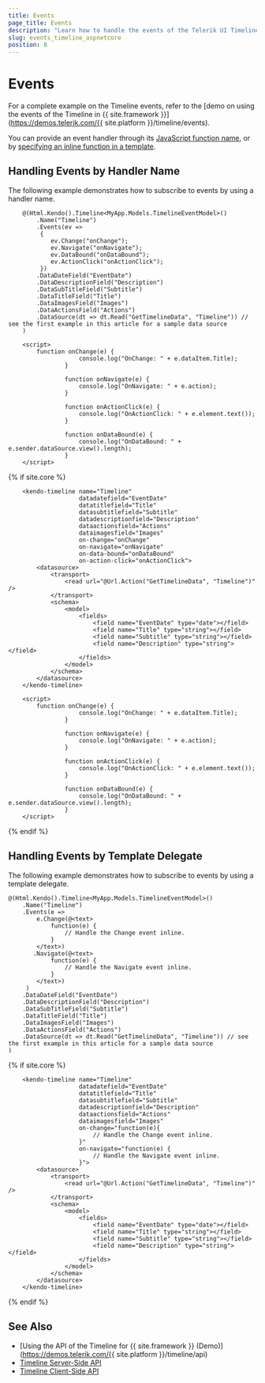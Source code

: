 ```yaml
---
title: Events
page_title: Events
description: "Learn how to handle the events of the Telerik UI Timeline component for {{ site.framework }}."
slug: events_timeline_aspnetcore
position: 8
---
```


# Events

For a complete example on the Timeline events, refer to the [demo on using the events of the Timeline in {{ site.framework }}](https://demos.telerik.com/{{ site.platform }}/timeline/events).

You can provide an event handler through its [JavaScript function name](#handling-events-by-handler-name), or by [specifying an inline function in a template](#handling-events-by-template-delegate).

## Handling Events by Handler Name

The following example demonstrates how to subscribe to events by using a handler name.

```HtmlHelper
    @(Html.Kendo().Timeline<MyApp.Models.TimelineEventModel>()
        .Name("Timeline")
        .Events(ev =>
         {
            ev.Change("onChange");
            ev.Navigate("onNavigate");
            ev.DataBound("onDataBound");
            ev.ActionClick("onActionClick");
         })
        .DataDateField("EventDate")
        .DataDescriptionField("Description")
        .DataSubTitleField("Subtitle")
        .DataTitleField("Title")
        .DataImagesField("Images")
        .DataActionsField("Actions")
        .DataSource(dt => dt.Read("GetTimelineData", "Timeline")) // see the first example in this article for a sample data source
    )

    <script>
        function onChange(e) {
                    console.log("OnChange: " + e.dataItem.Title);
                }

                function onNavigate(e) {
                    console.log("OnNavigate: " + e.action);
                }

                function onActionClick(e) {
                    console.log("OnActionClick: " + e.element.text());
                }

                function onDataBound(e) {
                    console.log("OnDataBound: " + e.sender.dataSource.view().length);
                }
    </script>
```
{% if site.core %}
```TagHelper
    <kendo-timeline name="Timeline"
                    datadatefield="EventDate"
                    datatitlefield="Title"
                    datasubtitlefield="Subtitle"
                    datadescriptionfield="Description"
                    dataactionsfield="Actions"
                    dataimagesfield="Images"
                    on-change="onChange"
                    on-navigate="onNavigate"
                    on-data-bound="onDataBound"
                    on-action-click="onActionClick">
        <datasource>
            <transport>
                <read url="@Url.Action("GetTimelineData", "Timeline")" />
            </transport>
            <schema>
                <model>
                    <fields>
                        <field name="EventDate" type="date"></field>
                        <field name="Title" type="string"></field>
                        <field name="Subtitle" type="string"></field>
                        <field name="Description" type="string"></field>
                    </fields>
                </model>
            </schema>
        </datasource>
    </kendo-timeline>

    <script>
        function onChange(e) {
                    console.log("OnChange: " + e.dataItem.Title);
                }

                function onNavigate(e) {
                    console.log("OnNavigate: " + e.action);
                }

                function onActionClick(e) {
                    console.log("OnActionClick: " + e.element.text());
                }

                function onDataBound(e) {
                    console.log("OnDataBound: " + e.sender.dataSource.view().length);
                }
    </script>
```
{% endif %}

## Handling Events by Template Delegate

The following example demonstrates how to subscribe to events by using a template delegate.

```HtmlHelper
@(Html.Kendo().Timeline<MyApp.Models.TimelineEventModel>()
    .Name("Timeline")
    .Events(e =>
        e.Change(@<text>
            function(e) {
                // Handle the Change event inline.
            }
        </text>)
       .Navigate(@<text>
            function(e) {
                // Handle the Navigate event inline.
            }
        </text>)
     )
    .DataDateField("EventDate")
    .DataDescriptionField("Description")
    .DataSubTitleField("Subtitle")
    .DataTitleField("Title")
    .DataImagesField("Images")
    .DataActionsField("Actions")
    .DataSource(dt => dt.Read("GetTimelineData", "Timeline")) // see the first example in this article for a sample data source
)
```
{% if site.core %}
```TagHelper
    <kendo-timeline name="Timeline"
                    datadatefield="EventDate"
                    datatitlefield="Title"
                    datasubtitlefield="Subtitle"
                    datadescriptionfield="Description"
                    dataactionsfield="Actions"
                    dataimagesfield="Images"
                    on-change="function(e){
                        // Handle the Change event inline.
                    }"
                    on-navigate="function(e) {
                        // Handle the Navigate event inline.
                    }">
        <datasource>
            <transport>
                <read url="@Url.Action("GetTimelineData", "Timeline")" />
            </transport>
            <schema>
                <model>
                    <fields>
                        <field name="EventDate" type="date"></field>
                        <field name="Title" type="string"></field>
                        <field name="Subtitle" type="string"></field>
                        <field name="Description" type="string"></field>
                    </fields>
                </model>
            </schema>
        </datasource>
    </kendo-timeline>
```
{% endif %}


## See Also

* [Using the API of the Timeline for {{ site.framework }} (Demo)](https://demos.telerik.com/{{ site.platform }}/timeline/api)
* [Timeline Server-Side API](/api/timeline)
* [Timeline Client-Side API](https://docs.telerik.com/kendo-ui/api/javascript/ui/timeline)